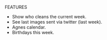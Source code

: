 
  FEATURES

  - Show who cleans the current week.
  - See last images sent via twitter (last week).
  - Agnes calendar.
  - Birthdays this week.
